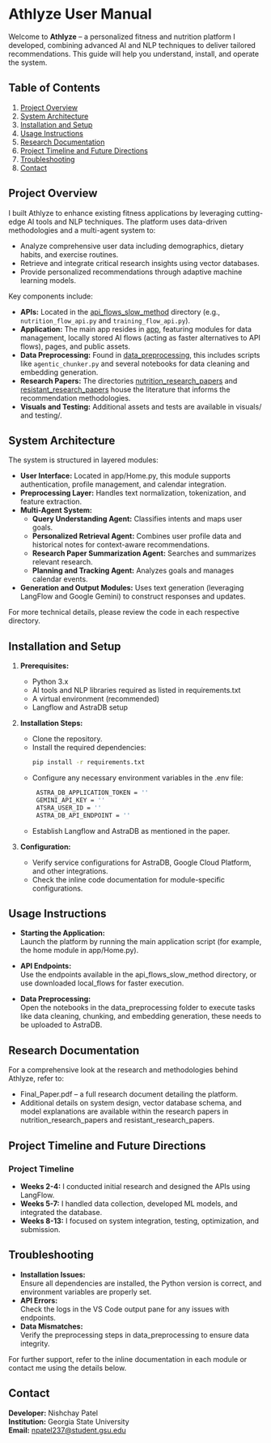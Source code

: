 # Athlyze User Manual

Welcome to **Athlyze** – a personalized fitness and nutrition platform I developed, combining advanced AI and NLP techniques to deliver tailored recommendations. This guide will help you understand, install, and operate the system.

## Table of Contents

1. [Project Overview](#project-overview)
2. [System Architecture](#system-architecture)
3. [Installation and Setup](#installation-and-setup)
4. [Usage Instructions](#usage-instructions)
5. [Research Documentation](#research-documentation)
6. [Project Timeline and Future Directions](#project-timeline-and-future-directions)
7. [Troubleshooting](#troubleshooting)
8. [Contact](#contact)

## Project Overview

I built Athlyze to enhance existing fitness applications by leveraging cutting-edge AI tools and NLP techniques. The platform uses data-driven methodologies and a multi-agent system to:
- Analyze comprehensive user data including demographics, dietary habits, and exercise routines.
- Retrieve and integrate critical research insights using vector databases.
- Provide personalized recommendations through adaptive machine learning models.

Key components include:
- **APIs:** Located in the [api_flows_slow_method](api_flows_slow_method/) directory (e.g., `nutrition_flow_api.py` and `training_flow_api.py`).
- **Application:** The main app resides in [app](app/), featuring modules for data management, locally stored AI flows (acting as faster alternatives to API flows), pages, and public assets.
- **Data Preprocessing:** Found in [data_preprocessing](data_preprocessing/), this includes scripts like `agentic_chunker.py` and several notebooks for data cleaning and embedding generation.
- **Research Papers:** The directories [nutrition_research_papers](nutrition_research_papers/) and [resistant_research_papers](resistant_research_papers/) house the literature that informs the recommendation methodologies.
- **Visuals and Testing:** Additional assets and tests are available in visuals/ and testing/.

## System Architecture

The system is structured in layered modules:

- **User Interface:** Located in app/Home.py, this module supports authentication, profile management, and calendar integration.
- **Preprocessing Layer:** Handles text normalization, tokenization, and feature extraction.
- **Multi-Agent System:** 
  - **Query Understanding Agent:** Classifies intents and maps user goals.
  - **Personalized Retrieval Agent:** Combines user profile data and historical notes for context-aware recommendations.
  - **Research Paper Summarization Agent:** Searches and summarizes relevant research.
  - **Planning and Tracking Agent:** Analyzes goals and manages calendar events.
- **Generation and Output Modules:** Uses text generation (leveraging LangFlow and Google Gemini) to construct responses and updates.

For more technical details, please review the code in each respective directory.

## Installation and Setup

1. **Prerequisites:**  
   - Python 3.x  
   - AI tools and NLP libraries required as listed in requirements.txt
   - A virtual environment (recommended)
   - Langflow and AstraDB setup

2. **Installation Steps:**  
   - Clone the repository.
   - Install the required dependencies:
     ```sh
     pip install -r requirements.txt
     ```
   - Configure any necessary environment variables in the .env file:
     ```sh
      ASTRA_DB_APPLICATION_TOKEN = ''
      GEMINI_API_KEY = ''
      ATSRA_USER_ID = ''
      ASTRA_DB_API_ENDPOINT = ''
     ```
   - Establish Langflow and AstraDB as mentioned in the paper.
     

3. **Configuration:**  
   - Verify service configurations for AstraDB, Google Cloud Platform, and other integrations.
   - Check the inline code documentation for module-specific configurations.

## Usage Instructions

- **Starting the Application:**  
  Launch the platform by running the main application script (for example, the home module in app/Home.py).

- **API Endpoints:**  
  Use the endpoints available in the api_flows_slow_method directory, or use downloaded local_flows for faster execution.

- **Data Preprocessing:**  
  Open the notebooks in the data_preprocessing folder to execute tasks like data cleaning, chunking, and embedding generation, these needs to be uploaded to AstraDB.

## Research Documentation

For a comprehensive look at the research and methodologies behind Athlyze, refer to:
- Final_Paper.pdf – a full research document detailing the platform.
- Additional details on system design, vector database schema, and model explanations are available within the research papers in nutrition_research_papers and resistant_research_papers.

## Project Timeline and Future Directions

### Project Timeline
- **Weeks 2-4:** I conducted initial research and designed the APIs using LangFlow.
- **Weeks 5-7:** I handled data collection, developed ML models, and integrated the database.
- **Weeks 8-13:** I focused on system integration, testing, optimization, and submission.

## Troubleshooting

- **Installation Issues:**  
  Ensure all dependencies are installed, the Python version is correct, and environment variables are properly set.
- **API Errors:**  
  Check the logs in the VS Code output pane for any issues with endpoints.
- **Data Mismatches:**  
  Verify the preprocessing steps in data_preprocessing to ensure data integrity.

For further support, refer to the inline documentation in each module or contact me using the details below.

## Contact

**Developer:** Nishchay Patel  
**Institution:** Georgia State University  
**Email:** npatel237@student.gsu.edu
